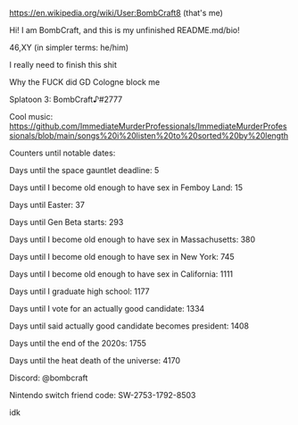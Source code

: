 https://en.wikipedia.org/wiki/User:BombCraft8 (that's me)

Hi! I am BombCraft, and this is my unfinished README.md/bio!

46,XY (in simpler terms: he/him)

I really need to finish this shit

Why the FUCK did GD Cologne block me

Splatoon 3: BombCraft♪#2777

Cool music: https://github.com/ImmediateMurderProfessionals/ImmediateMurderProfessionals/blob/main/songs%20i%20listen%20to%20sorted%20by%20length

Counters until notable dates:

Days until the space gauntlet deadline: 5

Days until I become old enough to have sex in Femboy Land: 15

Days until Easter: 37

Days until Gen Beta starts: 293

Days until I become old enough to have sex in Massachusetts: 380

Days until I become old enough to have sex in New York: 745

Days until I become old enough to have sex in California: 1111

Days until I graduate high school: 1177

Days until I vote for an actually good candidate: 1334

Days until said actually good candidate becomes president: 1408

Days until the end of the 2020s: 1755

Days until the heat death of the universe: 4170

Discord: @bombcraft

Nintendo switch friend code: SW-2753-1792-8503

idk
